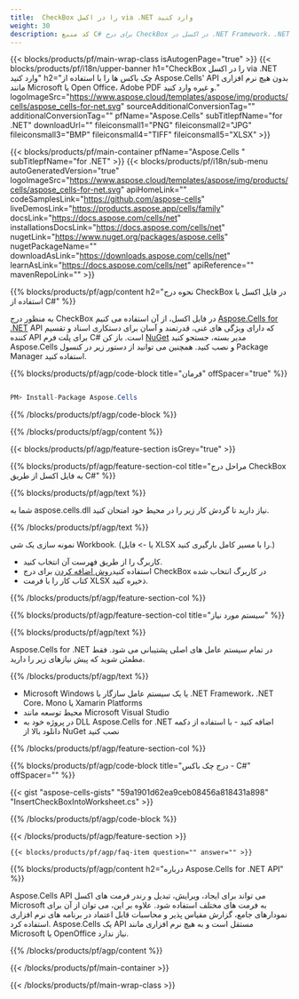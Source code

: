 ```yaml
---
title:  CheckBox را در اکسل via .NET وارد کنید
weight: 30
description: کد منبع C# برای درج CheckBox در اکسل در .NET Framework، .NET Core، Mono یا Xamarin Platforms.
---
```

{{< blocks/products/pf/main-wrap-class isAutogenPage="true" >}}
{{< blocks/products/pf/i18n/upper-banner h1="CheckBox را در اکسل via .NET وارد کنید" h2="چک باکس ها را با استفاده از Aspose.Cells\' API بدون هیچ نرم افزاری مانند Microsoft یا Open Office، Adobe PDF و غیره وارد کنید." logoImageSrc="https://www.aspose.cloud/templates/aspose/img/products/cells/aspose_cells-for-net.svg" sourceAdditionalConversionTag="" additionalConversionTag="" pfName="Aspose.Cells" subTitlepfName="for .NET" downloadUrl="" fileiconsmall1="PNG" fileiconsmall2="JPG" fileiconsmall3="BMP" fileiconsmall4="TIFF" fileiconsmall5="XLSX" >}}

{{< blocks/products/pf/main-container pfName="Aspose.Cells " subTitlepfName="for .NET" >}}
{{< blocks/products/pf/i18n/sub-menu autoGeneratedVersion="true" logoImageSrc="https://www.aspose.cloud/templates/aspose/img/products/cells/aspose_cells-for-net.svg" apiHomeLink="" codeSamplesLink="https://github.com/aspose-cells" liveDemosLink="https://products.aspose.app/cells/family" docsLink="https://docs.aspose.com/cells/net" installationsDocsLink="https://docs.aspose.com/cells/net" nugetLink="https://www.nuget.org/packages/aspose.cells" nugetPackageName="" downloadAsLink="https://downloads.aspose.com/cells/net" learnAsLink="https://docs.aspose.com/cells/net" apiReference="" mavenRepoLink="" >}}

{{% blocks/products/pf/agp/content h2="نحوه درج CheckBox در فایل اکسل با استفاده از C#" %}}

 به منظور درج CheckBox در فایل اکسل، از آن استفاده می کنیم
 [Aspose.Cells for .NET](https://products.aspose.com/cells/net) 
 API که دارای ویژگی های غنی، قدرتمند و آسان برای دستکاری اسناد و تقسیم کننده API برای پلت فرم C# است. باز کن
 [NuGet](https://www.nuget.org/packages/aspose.cells) 
 مدیر بسته، جستجو کنید
 Aspose.Cells 
 و نصب کنید. همچنین می توانید از دستور زیر در کنسول Package Manager استفاده کنید.

{{% blocks/products/pf/agp/code-block title="فرمان" offSpacer="true" %}}

```cs

PM> Install-Package Aspose.Cells

```

{{% /blocks/products/pf/agp/code-block %}}

{{% /blocks/products/pf/agp/content %}}

{{< blocks/products/pf/agp/feature-section isGrey="true" >}}

{{% blocks/products/pf/agp/feature-section-col title="مراحل درج CheckBox به فایل اکسل از طریق C#" %}}

{{% blocks/products/pf/agp/text %}}

شما به aspose.cells.dll نیاز دارید تا گردش کار زیر را در محیط خود امتحان کنید.

{{% /blocks/products/pf/agp/text %}}

نمونه سازی یک شی Workbook. (یا -> فایل XLSX را با مسیر کامل بارگیری کنید.)
+ کاربرگ را از طریق فهرست آن انتخاب کنید.
 + استفاده کنید[روش اضافه کردن](https://reference.aspose.com/cells/net/aspose.cells.drawing/shapecollection/methods/addcheckbox) برای درج CheckBox در کاربرگ انتخاب شده
+ کتاب کار را با فرمت XLSX ذخیره کنید.

{{% /blocks/products/pf/agp/feature-section-col %}}

{{% blocks/products/pf/agp/feature-section-col title="سیستم مورد نیاز" %}}

{{% blocks/products/pf/agp/text %}}

 Aspose.Cells for .NET در تمام سیستم عامل های اصلی پشتیبانی می شود. فقط مطمئن شوید که پیش نیازهای زیر را دارید.

{{% /blocks/products/pf/agp/text %}}

-  Microsoft Windows یا یک سیستم عامل سازگار با .NET Framework، .NET Core، Mono یا Xamarin Platforms
-  محیط توسعه مانند Microsoft Visual Studio
-  در پروژه خود به DLL Aspose.Cells for .NET اضافه کنید - با استفاده از دکمه دانلود بالا از NuGet نصب کنید

{{% /blocks/products/pf/agp/feature-section-col %}}

{{% blocks/products/pf/agp/code-block title="درج چک باکس - C#" offSpacer="" %}}

{{< gist "aspose-cells-gists" "59a1901d62ea9ceb08456a818431a898" "InsertCheckBoxIntoWorksheet.cs" >}}

{{% /blocks/products/pf/agp/code-block %}}

{{< /blocks/products/pf/agp/feature-section >}}

    {{< blocks/products/pf/agp/faq-item question="" answer="" >}}
 

<!-- aboutfile Starts -->

{{% blocks/products/pf/agp/content h2="درباره Aspose.Cells for .NET API" %}}

 Aspose.Cells API می تواند برای ایجاد، ویرایش، تبدیل و رندر فرمت های اکسل Microsoft به فرمت های مختلف استفاده شود. علاوه بر این، می توان از آن برای نمودارهای جامع، گزارش مقیاس پذیر و محاسبات قابل اعتماد در برنامه های نرم افزاری استفاده کرد. Aspose.Cells یک API مستقل است و به هیچ نرم افزاری مانند Microsoft یا OpenOffice نیاز ندارد.

{{% /blocks/products/pf/agp/content %}}



<!-- aboutfile Ends -->
<!--
{{< blocks/products/pf/agp/other-supported-section title="Other Supported Splitting Formats" subTitle="Using C#, One can also split large file into chunks of many other file formats including." >}}

{{< blocks/products/pf/agp/other-supported-section-item href="https://products.aspose.com/cells/net/splitter/ods/" name="ODS" description="OpenDocument Spreadsheet File" >}}
{{< blocks/products/pf/agp/other-supported-section-item href="https://products.aspose.com/cells/net/splitter/xls/" name="XLS" description="Excel Binary Format" >}}
{{< blocks/products/pf/agp/other-supported-section-item href="https://products.aspose.com/cells/net/splitter/xlsb/" name="XLSB" description="Binary Excel Workbook File" >}}
{{< blocks/products/pf/agp/other-supported-section-item href="https://products.aspose.com/cells/net/splitter/xlsm/" name="XLSM" description="Spreadsheet File" >}}

{{< /blocks/products/pf/agp/other-supported-section >}}

-->

{{< /blocks/products/pf/main-container >}}
    
{{< /blocks/products/pf/main-wrap-class >}}
